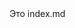 <html>
<head>
<meta http-equiv="content-type" content="text/html; text/md; charset=utf-8">
</head>
Это index.md

